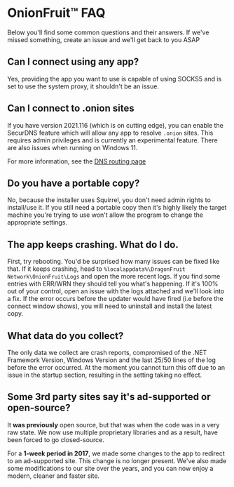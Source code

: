# OnionFruit™ FAQ

Below you'll find some common questions and their answers. If we've missed something, create an issue and we'll get back to you ASAP

## Can I connect using any app?
Yes, providing the app you want to use is capable of using SOCKS5 and is set to use the system proxy, it shouldn't be an issue.

## Can I connect to .onion sites
If you have version 2021.116 (which is on cutting edge), you can enable the SecurDNS feature which will allow any app to resolve `.onion` sites. This requires admin privileges and is currently an experimental feature. There are also issues when running on Windows 11.

For more information, see the [DNS routing page](/wiki/onionfruit/components/securdns)

## Do you have a portable copy?
No, because the installer uses Squirrel, you don't need admin rights to install/use it. If you still need a portable copy then it's highly likely the target machine you're trying to use won't allow the program to change the appropriate settings.

## The app keeps crashing. What do I do.
First, try rebooting. You'd be surprised how many issues can be fixed like that.
If it keeps crashing, head to `%localappdata%\DragonFruit Network\OnionFruit\Logs` and open the more recent logs. If you find some entries with ERR/WRN they should tell you what's happening. If it's 100% out of your control, open an issue with the logs attached and we'll look into a fix. If the error occurs before the updater would have fired (i.e before the connect window shows), you will need to uninstall and install the latest copy.

## What data do you collect?
The only data we collect are crash reports, compromised of the .NET Framework Version, Windows Version and the last 25/50 lines of the log before the error occurred. At the moment you cannot turn this off due to an issue in the startup section, resulting in the setting taking no effect.

## Some 3rd party sites say it's ad-supported or open-source?
It **was previously** open source, but that was when the code was in a very raw state. We now use multiple proprietary libraries and as a result, have been forced to go closed-source.

For a **1-week period in 2017**, we made some changes to the app to redirect to an ad-supported site. This change is no longer present. We've also made some modifications to our site over the years, and you can now enjoy a modern, cleaner and faster site.